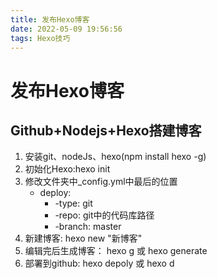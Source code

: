 ```yaml
---
title: 发布Hexo博客
date: 2022-05-09 19:56:56
tags: Hexo技巧
---
```

# 发布Hexo博客
## Github+Nodejs+Hexo搭建博客

1. 安装git、nodeJs、hexo(npm install hexo -g)
2. 初始化Hexo:hexo init
3. 修改文件夹中_config.yml中最后的位置
    - deploy:
       - -type: git
       - -repo: git中的代码库路径
       - -branch: master
4. 新建博客: hexo new "新博客"
5. 编辑完后生成博客： hexo g 或 hexo generate
6. 部署到github: hexo depoly 或 hexo d
